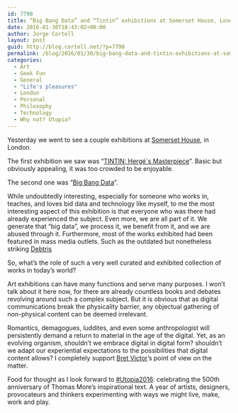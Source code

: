 ```yaml
---
id: 7798
title: “Big Bang Data” and “Tintin” exhibitions at Somerset House, London
date: 2016-01-30T18:43:02+00:00
author: Jorge Cortell
layout: post
guid: http://blog.cortell.net/?p=7798
permalink: /blog/2016/01/30/big-bang-data-and-tintin-exhibitions-at-somerset-house-london/
categories:
  - Art
  - Geek Fun
  - General
  - "Life's pleasures"
  - London
  - Personal
  - Philosophy
  - Technology
  - Why not? Utopia?
---
```

Yesterday we went to see a couple exhibitions at <a href="https://www.somersethouse.org.uk/" target="_blank">Somerset House</a>, in London.

The first exhibition we saw was “<a href="https://www.somersethouse.org.uk/visual-arts/tintin" target="_blank">TINTIN: Hergé`s Masterpiece</a>”. Basic but obviously appealing, it was too crowded to be enjoyable.

The second one was “<a href="http://bigbangdata.somersethouse.org.uk/" target="_blank">Big Bang Data</a>”.

While undoubtedly interesting, especially for someone who works in, teaches, and loves bid data and technology like myself, to me the most interesting aspect of this exhibition is that everyone who was there had already experienced the subject. Even more, we are all part of it. We generate that “big data”, we process it, we benefit from it, and we are abused through it. Furthermore, most of the works exhibited had been featured in mass media outlets. Such as the outdated but nonetheless striking <a href="http://www.informationisbeautiful.net/2010/debtris/" target="_blank">Debtris</a>

So, what’s the role of such a very well curated and exhibited collection of works in today’s world?

Art exhibitions can have many functions and serve many purposes. I won’t talk about it here now, for there are already countless books and debates revolving around such a complex subject. But it is obvious that as digital communications break the physicality barrier, any objectual gathering of non-physical content can be deemed irrelevant.

Romantics, demagogues, luddites, and even some anthropologist will persistently demand a return to material in the age of the digital. Yet, as an evolving organism, shouldn’t we embrace digital in digital form? shouldn’t we adapt our experiential expectations to the possibilities that digital content allows? I completely support <a href="http://worrydream.com/" target="_blank">Bret Victor</a>’s point of view on the matter.

Food for thought as I look forward to <a href="http://utopia.somersethouse.org.uk/" target="_blank">#Utopia2016</a>: celebrating the 500th anniversary of Thomas More’s inspirational text. A year of artists, designers, provocateurs and thinkers experimenting with ways we might live, make, work and play.